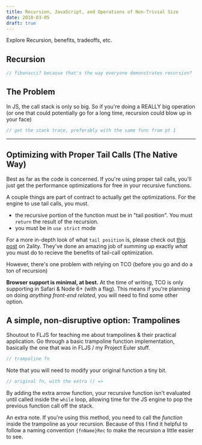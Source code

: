 ```yaml
---
title: Recursion, JavaScript, and Operations of Non-Trivial Size
date: 2018-03-05
draft: true
---
```


Explore Recursion, benefits, tradeoffs, etc.

## Recursion

```javascript
// fibonacci? because that's the way everyone demonstrates recursion?
```

## The Problem

In JS, the call stack is only so big. So if you're doing a REALLY big operation (or one that could potentially go for a long time, recursion could blow up in your face)

```javascript
// get the stack trace, preferably with the same func from pt 1
```

---

## Optimizing with Proper Tail Calls (The Native Way)

Best as far as the code is concerned. If you're using proper tail calls, you'll just get the performance optimizations for free in your recursive functions.

A couple things are part of contract to actually get the optimizations. For the engine to use tail calls, you must.

- the recursive portion of the function must be in "tail position". You must `return` the result of the recursion.
- you must be in `use strict` mode

For a more in-depth look of what `tail position` is, please check out [this post](https://2ality.com/2015/06/tail-call-optimization.html) on 2ality. They've done an amazing job of summing up exactly _what_ you must do to recieve the benefits of tail-call optimization.

However, there's one problem with relying on TCO (before you go and do a ton of recursion)

**Browser support is minimal, at best.** At the time of writing, TCO is only supporting in Safari & Node 6+ (with a flag). This means if you're planning on doing _anything front-end related_, you will need to find some other option.

## A simple, non-disruptive option: Trampolines

Shoutout to FLJS for teaching me about trampolines & their practical application.
Go through a basic trampoline function implementation, basically the one that was in FLJS / my Project Euler stuff.

```javascript
// trampoline fn
```

Note that you will need to modify your original function a tiny bit.

```javascript
// original fn, with the extra () =>
```

By adding the extra arrow function, your recursive function isn't evaluated until called inside the `while` loop, allowing time for the JS engine to pop the previous function call off the stack.

An extra note. If you're using this method, you need to call the _function_ inside the trampoline as your recursion. Because of this I find it helpful to follow a naming convention `{fnName}Rec` to make the recursion a little easier to see.
